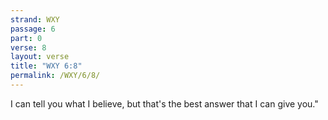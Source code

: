 ```yaml
---
strand: WXY
passage: 6
part: 0
verse: 8
layout: verse
title: "WXY 6:8"
permalink: /WXY/6/8/
---
```

I can tell you what I believe, but that's the best answer that I can give you."
